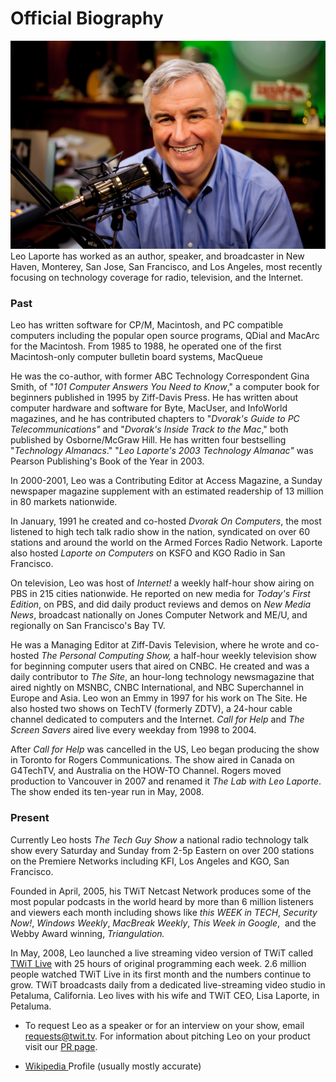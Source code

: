 # Official Biography


![ Official Headshot ](/images/headshot.jpg "Official Headshot -- Photo credit: [Chris Marquardt](https://tfttf.com)")
Leo Laporte has worked as an author, speaker, and broadcaster in New Haven, Monterey, San Jose, San Francisco, and Los Angeles, most recently focusing on technology coverage for radio, television, and the Internet.

<h3>Past</h3>Leo has written software for CP/M, Macintosh, and PC compatible computers including the popular open source programs, QDial and MacArc for the Macintosh. From 1985 to 1988, he operated one of the first Macintosh-only computer bulletin board systems, MacQueue

He was the co-author, with former ABC Technology Correspondent Gina Smith, of "<em>101 Computer Answers You Need to Know</em>," a computer book for beginners published in 1995 by Ziff-Davis Press. He has written about computer hardware and software for Byte, MacUser, and InfoWorld magazines, and he has contributed chapters to "<em>Dvorak's Guide to PC Telecommunications"</em>&nbsp;and "<em>Dvorak's Inside Track to the Mac</em>," both published by Osborne/McGraw Hill. He has written four bestselling "<em>Technology Almanacs</em>." "<em>Leo Laporte's 2003 Technology Almanac"</em>&nbsp;was Pearson Publishing's Book of the Year in 2003.

In 2000-2001, Leo was a Contributing Editor at Access Magazine, a Sunday newspaper magazine supplement with an estimated readership of 13 million in 80 markets nationwide.

In January, 1991 he created and co-hosted <em>Dvorak On Computers</em>, the most listened to high tech talk radio show in the nation, syndicated on over 60 stations and around the world on the Armed Forces Radio Network. Laporte also hosted <em>Laporte on Computers</em> on KSFO and KGO Radio in San Francisco.

On television, Leo was host of <em>Internet!</em> a weekly half-hour show airing on PBS in 215 cities nationwide. He reported on new media for <em>Today's First Edition</em>, on PBS, and did daily product reviews and demos on <em>New Media News</em>, broadcast nationally on Jones Computer Network and ME/U, and regionally on San Francisco's Bay TV.

He was a Managing Editor at Ziff-Davis Television, where he wrote and co-hosted <em>The Personal Computing Show,</em>&nbsp;a half-hour weekly television show for beginning computer users that aired on CNBC. He created and was a daily contributor to <em>The Site</em>, an hour-long technology newsmagazine that aired nightly on MSNBC, CNBC International, and NBC Superchannel in Europe and Asia. Leo won an Emmy in 1997 for his work on The Site. He also hosted two shows on TechTV (formerly ZDTV), a 24-hour cable channel dedicated to computers and the Internet. <em>Call for Help</em> and <em>The Screen Savers</em> aired live every weekday from 1998 to 2004.

After <em>Call for Help</em> was cancelled in the US, Leo began producing the show in Toronto for Rogers Communications. The show aired in Canada on G4TechTV, and Australia on the HOW-TO Channel. Rogers moved production to Vancouver in 2007 and renamed it <em>The Lab with Leo Laporte</em>. The show ended its ten-year run in May, 2008.
<h3>Present</h3>Currently Leo hosts <em>The Tech Guy Show</em> a national radio technology talk show every Saturday and Sunday from 2-5p Eastern on over 200 stations on the Premiere Networks including KFI, Los Angeles and KGO, San Francisco.

Founded in April, 2005, his TWiT Netcast Network produces some of the most popular podcasts in the world heard by&nbsp;more than 6 million listeners and viewers each month&nbsp;including shows like&nbsp;<em>this WEEK in TECH</em>, <em>Security Now!</em>, <em>Windows Weekly</em>, <em>MacBreak Weekly</em>, <em>This Week in Google</em>,&nbsp; and the Webby Award winning, <em>Triangulation.</em>

In May, 2008, Leo launched a live streaming video version of TWiT called <a href="http://live.twit.tv">TWiT Live</a> with 25 hours of original programming each week. 2.6 million people watched TWiT Live in its first month and the numbers continue to grow. TWiT broadcasts daily from a dedicated live-streaming video studio in Petaluma, California. Leo lives with his wife and TWiT CEO,&nbsp;Lisa Laporte, in Petaluma.

* To request Leo as a speaker or for an interview on your show, email <a href="mailto:requests@twit.tv">requests@twit.tv</a>. For information about pitching Leo on your product visit our [PR page](/pr/).

* <a href="https://en.wikipedia.org/wiki/Leo_Laporte">Wikipedia </a>Profile (usually mostly accurate)


